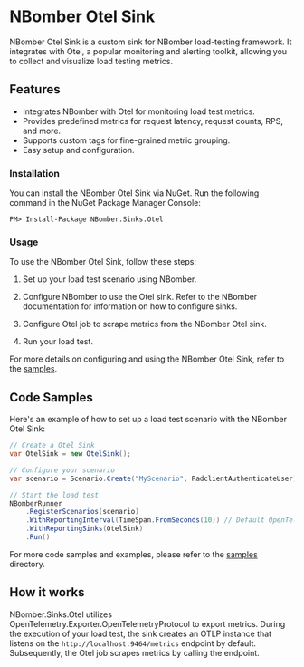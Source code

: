 # NBomber Otel Sink

NBomber Otel Sink is a custom sink for NBomber load-testing framework. It integrates with Otel, a popular monitoring and alerting toolkit, allowing you to collect and visualize load testing metrics.

## Features

- Integrates NBomber with Otel for monitoring load test metrics.
- Provides predefined metrics for request latency, request counts, RPS, and more.
- Supports custom tags for fine-grained metric grouping.
- Easy setup and configuration.

### Installation

You can install the NBomber Otel Sink via NuGet. Run the following command in the NuGet Package Manager Console:
```code
PM> Install-Package NBomber.Sinks.Otel
```

### Usage

To use the NBomber Otel Sink, follow these steps:

1. Set up your load test scenario using NBomber.

2. Configure NBomber to use the Otel sink. Refer to the NBomber documentation for information on how to configure sinks.

3. Configure Otel job to scrape metrics from the NBomber Otel sink.

4. Run your load test.

For more details on configuring and using the NBomber Otel Sink, refer to the [samples](samples).

## Code Samples

Here's an example of how to set up a load test scenario with the NBomber Otel Sink:

```csharp
// Create a Otel Sink
var OtelSink = new OtelSink();

// Configure your scenario
var scenario = Scenario.Create("MyScenario", RadclientAuthenticateUser);

// Start the load test
NBomberRunner
    .RegisterScenarios(scenario)
    .WithReportingInterval(TimeSpan.FromSeconds(10)) // Default OpenTelemetry exporter reporting interval
    .WithReportingSinks(OtelSink)
    .Run()
```

For more code samples and examples, please refer to the [samples](samples) directory.

## How it works

NBomber.Sinks.Otel utilizes OpenTelemetry.Exporter.OpenTelemetryProtocol to export metrics.
During the execution of your load test, the sink creates an OTLP instance that listens on the `http://localhost:9464/metrics` endpoint by default.
Subsequently, the Otel job scrapes metrics by calling the endpoint.